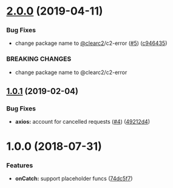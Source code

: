 # [2.0.0](https://github.com/ClearC2/c2-error/compare/v1.0.1...v2.0.0) (2019-04-11)


### Bug Fixes

* change package name to [@clearc2](https://github.com/clearc2)/c2-error ([#5](https://github.com/ClearC2/c2-error/issues/5)) ([c946435](https://github.com/ClearC2/c2-error/commit/c946435))


### BREAKING CHANGES

* change package name to @clearc2/c2-error

## [1.0.1](https://github.com/ClearC2/c2-error/compare/v1.0.0...v1.0.1) (2019-02-04)


### Bug Fixes

* **axios:** account for cancelled requests ([#4](https://github.com/ClearC2/c2-error/issues/4)) ([49212d4](https://github.com/ClearC2/c2-error/commit/49212d4))

# 1.0.0 (2018-07-31)


### Features

* **onCatch:** support placeholder funcs ([74dc5f7](https://github.com/ClearC2/c2-error/commit/74dc5f7))
